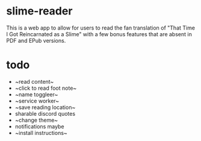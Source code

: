 # slime-reader
This is a web app to allow for users to read the fan translation of "That Time I Got Reincarnated as a Slime" with a few bonus features that are absent in PDF and EPub versions.

# todo
- ~read content~
- ~click to read foot note~
- ~name toggleer~
- ~service worker~
- ~save reading location~
- sharable discord quotes
- ~change theme~
- notifications maybe
- ~install instructions~
